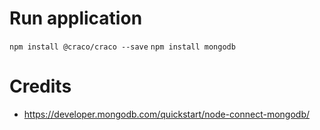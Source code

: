 # Run application
`npm install @craco/craco --save`
`npm install mongodb`

# Credits
- https://developer.mongodb.com/quickstart/node-connect-mongodb/